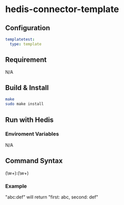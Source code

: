 # hedis-connector-template

## Configuration

```yaml
templatetest:
  type: template
```

## Requirement

N/A

## Build & Install

```sh
make
sudo make install
```

## Run with Hedis

### Enviroment Variables

N/A

## Command Syntax

(\w+):(\w+)

### Example

"abc:def" will return "first: abc, second: def"
